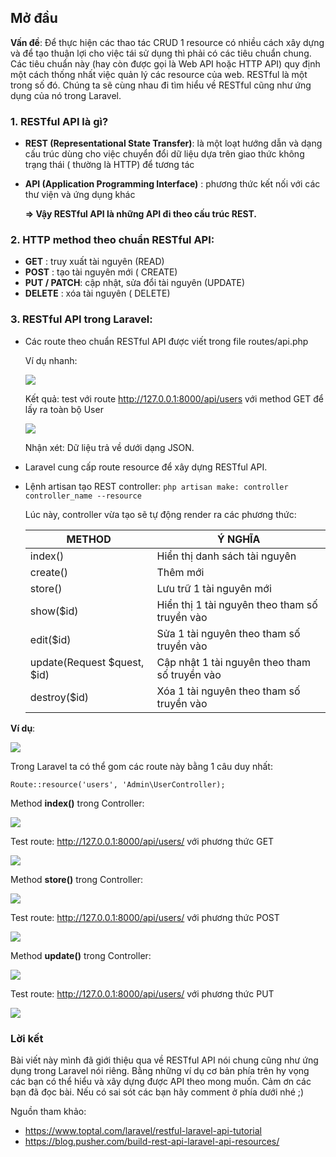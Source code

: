 ## Mở đầu 
 **Vấn đề**: Để thực hiện các thao tác CRUD 1 resource có nhiều cách xây dựng và để tạo thuận lợi cho việc tái sử dụng thì phải có các tiêu chuẩn chung. Các tiêu chuẩn này (hay còn được gọi là Web API hoặc HTTP API) quy định một cách thống nhất việc quản lý các resource của web. RESTful là một trong số đó. Chúng ta sẽ cùng nhau đi tìm hiểu về RESTful cũng như ứng dụng của nó trong Laravel.
### 1. RESTful API là gì?

* **REST (Representational State Transfer)**: là một loạt hướng dẫn và dạng cấu trúc dùng cho việc chuyển đổi dữ liệu dựa trên giao thức không trạng thái ( thường là HTTP) để tương tác
* **API (Application Programming Interface)** : phương thức kết nối với các thư viện và ứng dụng khác 

  **=> Vậy RESTful API là những API đi theo cấu trúc REST.**
### 2. HTTP method theo chuẩn RESTful API:
* **GET** : truy xuất tài nguyên (READ) 
* **POST** : tạo tài nguyên mới ( CREATE)
* **PUT / PATCH**: cập nhật, sửa đổi tài nguyên (UPDATE)
* **DELETE** : xóa tài nguyên ( DELETE)

### 3. RESTful API trong Laravel:
- Các route theo chuẩn RESTful API được viết trong file routes/api.php
 
    Ví dụ nhanh:
    
    ![](https://images.viblo.asia/4ebb04c1-b050-4d75-b305-f3ca643121b3.png)
    
    Kết quả: test với route http://127.0.0.1:8000/api/users với method GET để lấy ra toàn bộ User
    
    ![](https://images.viblo.asia/2034c0c1-2916-407a-89f7-0d5a7c26ded2.png)
    
     Nhận xét: Dữ liệu trả về dưới dạng JSON. 
* Laravel cung cấp route resource để xây dựng RESTful API.
* Lệnh artisan tạo REST controller: 
`php artisan make: controller controller_name --resource`

  Lúc này, controller vừa tạo sẽ tự động render ra các phương thức:
  
 
    | METHOD | Ý NGHĨA | 
    | -------- | -------- |
    | index()     | Hiển thị danh sách tài nguyên     |
    | create() | Thêm mới |
    | store() | Lưu trữ 1 tài nguyên mới|
    |show($id)| Hiển thị 1 tài nguyên theo tham số truyền vào |
    | edit($id) | Sửa 1 tài nguyên theo tham số truyền vào |
    | update(Request $quest, $id) | Cập nhật 1 tài nguyên theo tham số truyền vào |
    | destroy($id) | Xóa 1 tài nguyên theo tham số truyền vào |


**Ví dụ**: 

![](https://images.viblo.asia/6165d81c-a93f-499e-9c47-73225040e579.png)

Trong Laravel ta có thể gom các route này bằng 1 câu duy nhất: 
```
Route::resource('users', 'Admin\UserController);
```

Method **index()** trong Controller:

![](https://images.viblo.asia/1ac82441-878b-4ecd-87b9-e95598608fc6.png)

Test route: http://127.0.0.1:8000/api/users/ với phương thức GET

![](https://images.viblo.asia/652b3c82-cc4d-4acf-b9fb-9a95a0633792.png)

Method **store()** trong Controller:

![](https://images.viblo.asia/679712af-1560-486d-904b-5b8762df1980.png)

Test route: http://127.0.0.1:8000/api/users/ với phương thức POST

![](https://images.viblo.asia/1d89c417-b42c-46b8-929e-e351c59aa545.png)

Method **update()** trong Controller:

![](https://images.viblo.asia/7ef9e519-d4eb-4243-a96f-85388684a75f.png)

Test route: http://127.0.0.1:8000/api/users/ với phương thức PUT

![](https://images.viblo.asia/49ef32f2-610a-471d-a60c-ed35ab12133d.png)


### Lời kết

Bài viết này mình đã giới thiệu qua về RESTful API nói chung cũng như ứng dụng trong Laravel nói riêng. Bằng những ví dụ cơ bản phía trên hy vọng các bạn có thể hiểu và xây dựng được API theo mong muốn. Cảm ơn các bạn đã đọc bài. Nếu có sai sót các bạn hãy comment ở phía dưới nhé ;)

Nguồn tham khảo:
* https://www.toptal.com/laravel/restful-laravel-api-tutorial
* https://blog.pusher.com/build-rest-api-laravel-api-resources/